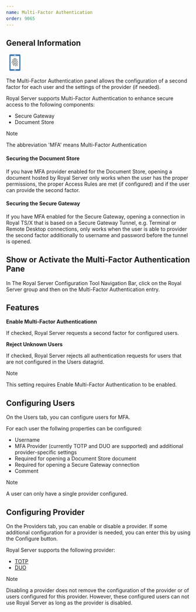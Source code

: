 ```yaml
---
name: Multi-Factor Authentication
order: 9065
---
```


## General Information

<img src="/r2021/images/RoyalServer/MFA_48x48.png" class="icon-def" alt="" />

The Multi-Factor Authentication panel allows the configuration of a second factor for each user and the settings of the provider (if needed).



Royal Server supports Multi-Factor Authentication to enhance secure access to the following components: 
- Secure Gateway
- Document Store

> [!NOTE]
> The abbreviation 'MFA' means Multi-Factor Authentication

#### Securing the Document Store

If you have MFA provider enabled for the Document Store, opening a document hosted by Royal Server only works when the user has the proper permissions, the proper Access Rules are met (if configured) and if the user can provide the second factor.

#### Securing the Secure Gateway

If you have MFA enabled for the Secure Gateway, opening a connection in Royal TS/X that is based on a Secure Gateway Tunnel, e.g. Terminal or Remote Desktop connections, only works when the user
is able to provider the second factor additionally to username and password before the tunnel is opened.


## Show or Activate the Multi-Factor Authentication Pane

In The Royal Server Configuration Tool Navigation Bar, click on the Royal Server group and then on the Multi-Factor Authentication entry.


## Features

**Enable Multi-Factor Authenticationn**

If checked, Royal Server requests a second factor for configured users.

**Reject Unknown Users**

If checked, Royal Server rejects all authentication requests for users that are not configured in the Users datagrid. 

> [!NOTE]
> This setting requires Enable Multi-Factor Authentication to be enabled.

## Configuring Users

On the Users tab, you can configure users for MFA. 

For each user the follwing properties can be configured:
- Username
- MFA Provider (currently TOTP and DUO are supported) and additional provider-specific settings
- Required for opening a Document Store document
- Required for opening a Secure Gateway connection
- Comment

> [!NOTE]
> A user can only have a single provider configured.

## Configuring Provider

On the Providers tab, you can enable or disable a provider. If some additional configuration for a provider is needed, you can enter this by using the Configure button.

Royal Server supports the following provider:
- [TOTP](./provider/totp.md)
- [DUO](./provider/duo.md)

> [!NOTE]
> Disabling a provider does not remove the configuration of the provider or of users configured for this provider. However, these configured users can not
> use Royal Server as long as the provider is disabled.